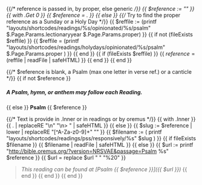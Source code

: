 {{/* reference is passed in, by proper, else generic */}}
{{ $reference := "" }}
{{ with .Get 0 }}
  {{ $reference = . }}
{{ else }}
	{{/* Try to find the proper reference as a Sunday or a Holy Day */}}
	{{ $reffile := (printf "layouts/shortcodes/readings/%s/opinionated/%s/psalm" $.Page.Params.lectionaryyear $.Page.Params.proper) }}
	{{ if  not (fileExists $reffile) }}
		{{ $reffile = (printf "layouts/shortcodes/readings/holydays/opinionated/%s/psalm" $.Page.Params.proper ) }}
    {{ end }}
	{{ if (fileExists $reffile) }}
      {{ $reference = ($reffile | readFile | safeHTML) }}
    {{ end }}
{{ end }}

{{/* $reference is blank, a Psalm (max one letter in verse ref.) or a canticle */}}
{{ if not $reference }}
##### A Psalm, hymn, or anthem may follow each Reading.
{{ else }}
**Psalm** {{ $reference }}

{{/* Text is provide in .Inner or in readings or by oremus */}}
{{ with .Inner }}
{{ . | replaceRE "\n" "\n> " | safeHTML }}
{{ else }}
    {{ $slug := $reference | lower | replaceRE "[^A-Za-z0-9]+" "" }}
    {{ $filename := ( printf "layouts/shortcodes/readings/pss/responsively/%s" $slug ) }}
    {{ if fileExists $filename }}
{{ $filename | readFile | safeHTML }}
	{{ else }}
	        {{ $url := printf "http://bible.oremus.org/?version=NRSVAE&passage=Psalm %s" $reference }}
            {{ $url = replace $url " " "%20" }}
> _This reading can be found at [Psalm {{ $reference }}]({{ $url }})_
	{{ end }}
{{ end }}
{{ end }}
